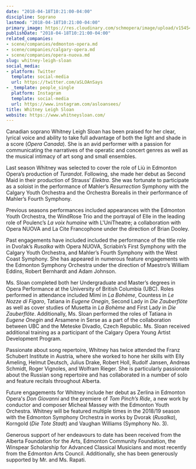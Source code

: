 ```yaml
---
date: "2018-04-18T10:21:00-04:00"
discipline: Soprano
lastmod: "2018-04-18T10:21:00-04:00"
primary_image: https://res.cloudinary.com/schmopera/image/upload/v1545409169/media/webhook-uploads/1524061177161/o-9HgP1T_400x400.jpg.jpg
publishDate: "2018-04-18T10:21:00-04:00"
related_companies:
- scene/companies/edmonton-opera.md
- scene/companies/calgary-opera.md
- scene/companies/opera-nuova.md
slug: whitney-leigh-sloan
social_media:
- platform: Twitter
  template: social-media
  url: https://twitter.com/aSLOAnSays
- _template: people_single
  platform: Instagram
  template: social-media
  url: https://www.instagram.com/asloansees/
title: Whitney Leigh Sloan
website: https://www.whitneysloan.com/
---
```


Canadian soprano Whitney Leigh Sloan has been praised for her clear, lyrical voice and ability to take full advantage of both the light and shade in a score (*Opera Canada*). She is an avid performer with a passion for communicating the narratives of the operatic and concert genres as well as the musical intimacy of art song and small ensembles.

Last season Whitney was selected to cover the role of Liù in Edmonton Opera’s production of *Turandot*. Following, she made her debut as Second Maid in their production of Strauss’ *Elektra*. She was fortunate to participate as a soloist in the performance of Mahler’s *Resurrection* Symphony with the Calgary Youth Orchestra and the Orchestra Borealis in their performance of Mahler’s Fourth Symphony. 

Previous seasons performances included appearances with the Edmonton Youth Orchestra, the WindRose Trio and the portrayal of Elle in the leading role of Poulenc’s *La voix humaine* with L'UniTheatre; a collaboration with Opera NUOVA and La Cite Francophone under the direction of Brian Dooley.

Past engagements have included included the performance of the title role in Dvořak’s *Rusalka* with Opera NUOVA, Scriabin’s First Symphony with the Calgary Youth Orchestra, and Mahler’s Fourth Symphony with the West Coast Symphony. She has appeared in numerous feature engagements with the Edmonton Symphony Orchestra under the direction of Maestro’s William Eddins, Robert Bernhardt and Adam Johnson.

Ms. Sloan completed both her Undergraduate and Master’s degrees in Opera Performance at the University of British Columbia (UBC). Roles performed in attendance included Mimí in *La Bohème*, Countess in *Le Nozze di Figaro*, Tatiana in *Eugene Onegin*, Second Lady in *Die Zauberflöte* as well as cover studies of Musetta in *La Bohème* and First Lady in *Die Zauberflöte*. Additionally, Ms. Sloan performed the roles of Tatiana in *Eugene Onegin* and Arsamene in Serse as a part of the collaboration between UBC and the Meteske Divadlo, Czech Republic. Ms. Sloan received additional training as a participant of the Calgary Opera Young Artist Development Program.

Passionate about song repertoire, Whitney has twice attended the Franz Schubert Institute in Austria, where she worked to hone her skills with Elly Ameling, Helmut Deutsch, Julius Drake, Robert Holl, Rudolf Jansen, Andreas Schmidt, Roger Vignoles, and Wolfram Rieger. She is particularly passionate about the Russian song repertoire and has collaborated in a number of solo and feature recitals throughout Alberta.

Future engagements for Whitney include her debut as Zerlina in Edmonton Opera's *Don Giovanni* and the premiere of *Tom Pinch’s Ride*, a new work by conductor and composer Micheal Massey with the Edmonton Youth Orchestra. Whitney will be featured multiple times in the 2018/19 season with the Edmonton Symphony Orchestra in works by Dvorak (*Rusalka*), Korngold (*Die Tote Stadt*) and Vaughan Williams (Symphony No. 3).

 

Generous support of her endeavours to date has been received from the Alberta Foundation for the Arts, Edmonton Community Foundation, the Winspear Scholarship for Advanced Classical Musicians and most recently from the Edmonton Arts Council. Additionally, she has been generously supported by Mr. and Ms. Rapati. 
